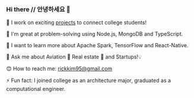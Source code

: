 ### Hi there // 안녕하세요 👋


🔭  I work on exciting [projects](https://www.popsocial.app) to connect college students! 

🧠  I'm great at problem-solving using Node.js, MongoDB and TypeScript. 

🌱  I want to learn more about Apache Spark, TensorFlow and React-Native. 

💬  Ask me about Aviation 🛫 Real estate 🏡 and Startups!💡 

😊  How to reach me: <rickkim95@gmail.com>

⚡  Fun fact: I joined college as an architecture major, graduated as a computational engineer. 

